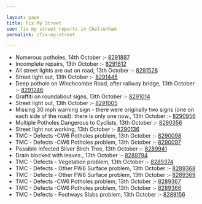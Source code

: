 ```yaml
---

layout: page
title: Fix My Street
seo: fix my street reports in Cheltenham
permalink: /fix-my-street

---
```


<!-- fix_marker starts -->

- Numerous potholes, 14th October :- [8291887](https://www.fixmystreet.com/report/8291887)
- Incomplete repairs, 13th October :- [8291612](https://www.fixmystreet.com/report/8291612)
- All street lights are out on road, 13th October :- [8291528](https://www.fixmystreet.com/report/8291528)
- Street light out, 13th October :- [8291445](https://www.fixmystreet.com/report/8291445)
- Deep pothole on Winchcombe Road, after railway bridge, 13th October :- [8291246](https://www.fixmystreet.com/report/8291246)
- Graffiti on roundabout signs, 13th October :- [8291014](https://www.fixmystreet.com/report/8291014)
- Street light out, 13th October :- [8291005](https://www.fixmystreet.com/report/8291005)
- Missing 30 mph warning sign - there were originally two signs (one on each side of the road): there is only one now., 13th October :- [8290956](https://www.fixmystreet.com/report/8290956)
- Multiple Potholes Dangerous to Cyclists, 13th October :- [8290356](https://www.fixmystreet.com/report/8290356)
- Street light not working, 13th October :- [8290136](https://www.fixmystreet.com/report/8290136)
- TMC - Defects -CW6 Potholes  problem, 13th October :- [8290098](https://www.fixmystreet.com/report/8290098)
- TMC - Defects -CW6 Potholes  problem, 13th October :- [8290097](https://www.fixmystreet.com/report/8290097)
- Possible Infected Silver Birch Tree, 13th October :- [8289941](https://www.fixmystreet.com/report/8289941)
- Drain blocked with leaves., 13th October :- [8289794](https://www.fixmystreet.com/report/8289794)
- TMC - Defects - Vegetation problem, 13th October :- [8289374](https://www.fixmystreet.com/report/8289374)
- TMC - Defects - Other FW6  Surface problem, 13th October :- [8289368](https://www.fixmystreet.com/report/8289368)
- TMC - Defects - Other FW6  Surface problem, 13th October :- [8289369](https://www.fixmystreet.com/report/8289369)
- TMC - Defects -CW6 Potholes  problem, 13th October :- [8289367](https://www.fixmystreet.com/report/8289367)
- TMC - Defects -CW6 Potholes  problem, 13th October :- [8289366](https://www.fixmystreet.com/report/8289366)
- TMC - Defects - Footways Slabs problem, 13th October :- [8289156](https://www.fixmystreet.com/report/8289156)

<!-- fix_marker ends -->
